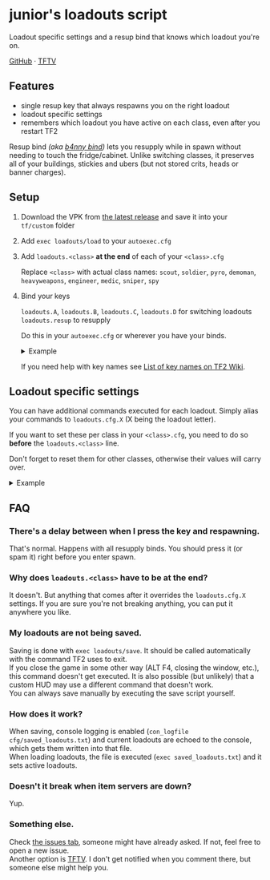 # junior's loadouts script

Loadout specific settings and a resup bind that knows which loadout you're on.

[GitHub](https://github.com/juniorsgithub/tf2-loadouts-script)
&#183;
[TFTV](https://www.teamfortress.tv/55661/improved-resup-bind-and-loadout-specific-settings)

## Features

- single resup key that always respawns you on the right loadout
- loadout specific settings
- remembers which loadout you have active on each class,
  even after you restart TF2  

Resup bind
_(aka [b4nny bind](https://m.twitch.tv/masonarium/clip/DeterminedBumblingWerewolfJKanStyle/))_
lets you resupply while in spawn without needing to touch the fridge/cabinet.
Unlike switching classes, it preserves all of your buildings, stickies
and ubers (but not stored crits, heads or banner charges).  

## Setup

1. Download the VPK from
   [the latest release](https://github.com/juniorsgithub/tf2-loadouts-script/releases/latest/download/loadouts.vpk)
   and save it into your `tf/custom` folder

2. Add `exec loadouts/load` to your `autoexec.cfg`

3. Add `loadouts.<class>` **at the end** of each of your
   `<class>.cfg`  

   Replace `<class>` with actual class names: `scout`, `soldier`, `pyro`, `demoman`,
   `heavyweapons`, `engineer`, `medic`, `sniper`, `spy`

4. Bind your keys
  
   `loadouts.A`, `loadouts.B`, `loadouts.C`, `loadouts.D` for switching loadouts  
   `loadouts.resup` to resupply  

   Do this in your `autoexec.cfg` or wherever you have your binds.  
   
   <details>
   <summary>Example</summary>

   ```
   bind F1 loadouts.A
   bind F2 loadouts.B
   bind F3 loadouts.C
   bind F4 loadouts.D
   bind ALT loadouts.resup
   ```
   </details>

   If you need help with key names see
   [List of key names on TF2 Wiki](https://wiki.teamfortress.com/wiki/Scripting#List_of_key_names).  

## Loadout specific settings

You can have additional commands executed for each loadout.
Simply alias your commands to `loadouts.cfg.X`
(X being the loadout letter).

If you want to set these per class in your `<class>.cfg`, you need to
do so **before** the `loadouts.<class>` line.

Don't forget to reset them for other classes, otherwise their values will carry over.

<details>
<summary>Example</summary>

Your `medic.cfg` could look something like this.
```
bind 1 slot1  // some binds
cl_crosshair_scale 20  // some settings

alias loadouts.cfg.A "exec uber; say_team running uber"
alias loadouts.cfg.B "exec kritz; say_team running kritz"
alias loadouts.cfg.C "exec quickfix; say_team running quickfix"
alias loadouts.cfg.D  // no settings for D

loadouts.medic
```
</details>

## FAQ

### There's a delay between when I press the key and respawning.

That's normal. Happens with all resupply binds. You should press it
(or spam it) right before you enter spawn.

### Why does `loadouts.<class>` have to be at the end?

It doesn't. But anything that comes after it overrides
the `loadouts.cfg.X` settings. If you are sure you're not breaking
anything, you can put it anywhere you like.

### My loadouts are not being saved.

Saving is done with `exec loadouts/save`. It should be called
automatically with the command TF2 uses to exit.  
If you close the game in some other way (ALT F4, closing the window,
etc.), this command doesn't get executed.
It is also possible (but unlikely) that a custom HUD may use
a different command that doesn't work.  
You can always save manually by executing the save script yourself.

### How does it work?

When saving, console logging is enabled
(`con_logfile cfg/saved_loadouts.txt`) and current loadouts are echoed
to the console, which gets them written into that file.  
When loading loadouts, the file is executed (`exec saved_loadouts.txt`)
and it sets active loadouts.  

### Doesn't it break when item servers are down?

Yup.

### Something else.

Check [the issues tab](https://github.com/juniorsgithub/tf2-loadouts-script/issues?q=is%3Aissue),
someone might have already asked. If not, feel free to open a new issue.  
Another option is 
[TFTV](https://www.teamfortress.tv/55661/improved-resup-bind-and-loadout-specific-settings).
I don't get notified when you comment there, but someone else might
help you.
